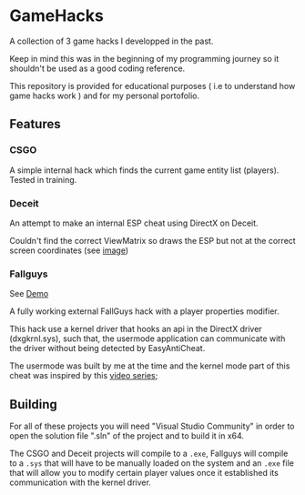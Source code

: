 # GameHacks
A collection of 3 game hacks I developped in the past.

Keep in mind this was in the beginning of my programming journey so it shouldn't be used as a good coding reference.

This repository is provided for educational purposes ( i.e to understand how game hacks work ) and for my personal portofolio. 

## Features
### CSGO 
A simple internal hack which finds the current game entity list (players). Tested in training.

### Deceit
An attempt to make an internal ESP cheat using DirectX on Deceit. 

Couldn't find the correct ViewMatrix so draws the ESP but not at the correct screen coordinates (see [image](https://i.ibb.co/sqCv8T9/279c710c-8b9e-4798-b035-ff71242f8de7-1.jpg))

### Fallguys

See [Demo](https://www.youtube.com/watch?v=_hc6_Ih4LdQ&t=3s)

A fully working external FallGuys hack with a player properties modifier.

This hack use a kernel driver that hooks an api in the DirectX driver (dxgkrnl.sys), such that, the usermode application can communicate with the driver without being detected by EasyAntiCheat.

The usermode was built by me at the time and the kernel mode part of this cheat was inspired by this [video series](https://www.youtube.com/watch?v=KNGr4m99PTU&list=PLdm1osymZj-fYsZM4MZ4n9Wz0QdAASHrD);

## Building
For all of these projects you will need "Visual Studio Community" in order to open the solution file ".sln" of the project and to build it in x64.

The CSGO and Deceit projects will compile to a `.exe`, Fallguys will compile to a `.sys` that will have to be manually loaded on the system and an `.exe` file that will allow you to 
modify certain player values once it established its communication with the kernel driver.
